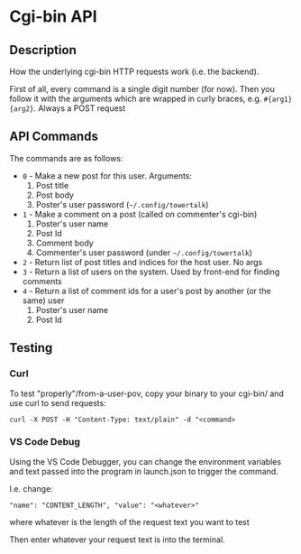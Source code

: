 # Cgi-bin API

## Description

How the underlying cgi-bin HTTP requests work (i.e. the backend).

First of all, every command is a single digit number (for now). Then you follow it with the arguments which are wrapped in curly braces, e.g. `#{arg1}{arg2}`. Always a POST request

## API Commands

The commands are as follows:

- `0` - Make a new post for this user. Arguments:
   1. Post title
   2. Post body
   3. Poster's user password (`~/.config/towertalk`)
- `1` - Make a comment on a post (called on commenter's cgi-bin)
   1. Poster's user name
   2. Post Id
   3. Comment body
   4. Commenter's user password (under `~/.config/towertalk`)
- `2` - Return list of post titles and indices for the host user. No args
- `3` - Return a list of users on the system. Used by front-end for finding comments
- `4` - Return a list of comment ids for a user's post by another (or the same) user
   1. Poster's user name
   2. Post Id

## Testing

### Curl

To test "properly"/from-a-user-pov, copy your binary to your cgi-bin/ and use curl to send requests:

`curl -X POST -H "Content-Type: text/plain" -d "<command>`

### VS Code Debug

Using the VS Code Debugger, you can change the environment variables and text passed into the program in launch.json to trigger the command.

I.e. change:

```
"name": "CONTENT_LENGTH", "value": "<whatever>"
```

where whatever is the length of the request text you want to test

Then enter whatever your request text is into the terminal.
